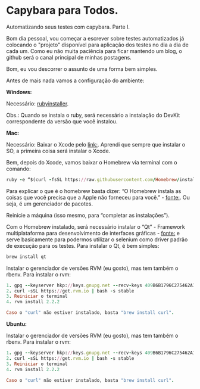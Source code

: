 # Capybara para Todos.

Automatizando seus testes com capybara. Parte I.

Bom dia pessoal, vou começar a escrever sobre testes automatizados já colocando o "projeto" disponível para aplicação dos testes no dia a dia de cada um. Como eu não muita paciência para ficar mantendo um blog, o github será o canal principal de minhas postagens.

Bom, eu vou descorrer o assunto de uma forma bem simples.

Antes de mais nada vamos a configuração do ambiente:

**Windows:**

Necessário: [rubyinstaller](http://rubyinstaller.org/downloads/).

Obs.: Quando se instala o ruby, será necessário a instalação do DevKit correspondente da versão que você instalou.

**Mac:**

Necessário: Baixar o Xcode pelo [link:](https://developer.apple.com/xcode/downloads/). Aprendi que sempre que instalar o SO, a primeira coisa será instalar o Xcode.

Bem, depois do Xcode, vamos baixar o Homebrew via terminal com o comando:

```ruby
ruby -e “$(curl -fsSL https://raw.githubusercontent.com/Homebrew/install/master/install)” .
```

Para explicar o que é o homebrew basta dizer: “O Homebrew instala as coisas que você precisa que a Apple não forneceu para você.” - [fonte:](http://brew.sh/index_pt-br.html). Ou seja, é um gerenciador de pacotes.

Reinicie a máquina (isso mesmo, para “completar as instalações”).

Com o Homebrew instalado, será necessário instalar o “Qt” - Framework multiplataforma para desenvolvimento de interfaces gráficas - [fonte:](http://pt.wikipedia.org/wiki/Qt) e serve basicamente para podermos utilizar o selenium como driver padrão de execução para os testes. Para instalar o Qt, é bem simples:

```ruby
brew install qt
```

Instalar o gerenciador de versões RVM (eu gosto), mas tem também o rbenv. Para instalar o rvm:

```ruby
1. gpg --keyserver hkp://keys.gnupg.net --recv-keys 409B6B1796C275462A1703113804BB82D39DC0E3
2. curl -sSL https://get.rvm.io | bash -s stable
3. Reiniciar o terminal
4. rvm install 2.2.2

Caso o "curl" não estiver instalado, basta "brew install curl".
```

**Ubuntu:**

Instalar o gerenciador de versões RVM (eu gosto), mas tem também o rbenv. Para instalar o rvm:

```ruby
1. gpg --keyserver hkp://keys.gnupg.net --recv-keys 409B6B1796C275462A1703113804BB82D39DC0E3
2. curl -sSL https://get.rvm.io | bash -s stable
3. Reiniciar o terminal
4. rvm install 2.2.2

Caso o "curl" não estiver instalado, basta "brew install curl".
```
